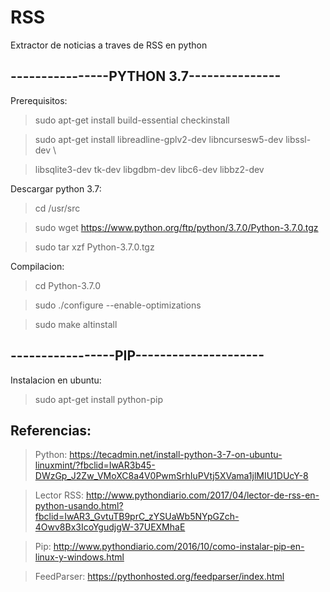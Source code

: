 # RSS
Extractor de noticias a traves de RSS en python

## ----------------PYTHON 3.7---------------
Prerequisitos:

>sudo apt-get install build-essential checkinstall

>sudo apt-get install libreadline-gplv2-dev libncursesw5-dev libssl-dev \

>  libsqlite3-dev tk-dev libgdbm-dev libc6-dev libbz2-dev

Descargar python 3.7:

>cd /usr/src

>sudo wget https://www.python.org/ftp/python/3.7.0/Python-3.7.0.tgz

>sudo tar xzf Python-3.7.0.tgz

Compilacion:

>cd Python-3.7.0

>sudo ./configure --enable-optimizations

>sudo make altinstall

## -----------------PIP---------------------

Instalacion en ubuntu:

>sudo apt-get install python-pip 
  

 ## Referencias:
 
 >Python: https://tecadmin.net/install-python-3-7-on-ubuntu-linuxmint/?fbclid=IwAR3b45-DWzGp_J2Zw_VMoXC8a4V0PwmSrhIuPVtj5XVama1jlMIU1DUcY-8
 
 >Lector RSS: http://www.pythondiario.com/2017/04/lector-de-rss-en-python-usando.html?fbclid=IwAR3_GvtuTB9prC_zYSUaWb5NYpGZch-4Owv8Bx3IcoYgudjgW-37UEXMhaE
 
 >Pip: http://www.pythondiario.com/2016/10/como-instalar-pip-en-linux-y-windows.html
 
 >FeedParser: https://pythonhosted.org/feedparser/index.html
